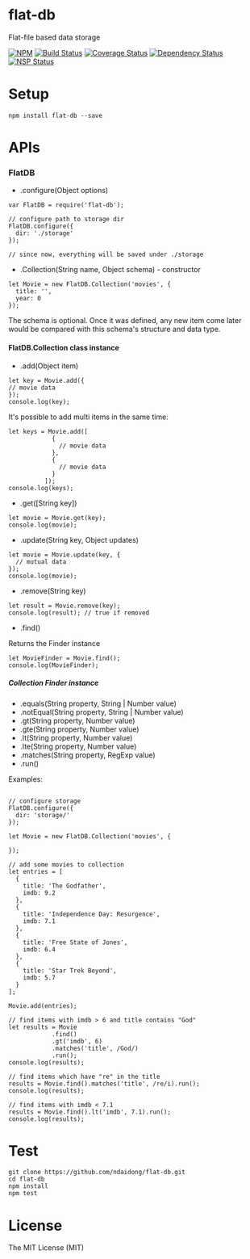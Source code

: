 # flat-db
Flat-file based data storage

[![NPM](https://badge.fury.io/js/flat-db.svg)](https://badge.fury.io/js/flat-db)
[![Build Status](https://travis-ci.org/ndaidong/flat-db.svg?branch=master)](https://travis-ci.org/ndaidong/flat-db)
[![Coverage Status](https://coveralls.io/repos/github/ndaidong/flat-db/badge.svg?branch=master&noop)](https://coveralls.io/github/ndaidong/flat-db?branch=master)
[![Dependency Status](https://gemnasium.com/badges/github.com/ndaidong/flat-db.svg)](https://gemnasium.com/github.com/ndaidong/flat-db)
[![NSP Status](https://nodesecurity.io/orgs/techpush/projects/ba89614a-f3d3-42e3-9aa1-dbdd9096a01c/badge)](https://nodesecurity.io/orgs/techpush/projects/ba89614a-f3d3-42e3-9aa1-dbdd9096a01c)

# Setup

```
npm install flat-db --save
```

# APIs

### FlatDB
 - .configure(Object options)

```
var FlatDB = require('flat-db');

// configure path to storage dir
FlatDB.configure({
  dir: './storage'
});

// since now, everything will be saved under ./storage
```

 - .Collection(String name, Object schema) - constructor

```
let Movie = new FlatDB.Collection('movies', {
  title: '',
  year: 0
});
```

The schema is optional. Once it was defined, any new item come later would be compared with this schema's structure and data type.

#### FlatDB.Collection class instance
 - .add(Object item)

```
let key = Movie.add({
// movie data
});
console.log(key);

```

It's possible to add multi items in the same time:

```
let keys = Movie.add([
            {
              // movie data
            },
            {
              // movie data
            }
          ]);
console.log(keys);
 ```

 - .get([String key])

```
let movie = Movie.get(key);
console.log(movie);
 ```

 - .update(String key, Object updates)

```
let movie = Movie.update(key, {
  // mutual data
});
console.log(movie);
 ```

 - .remove(String key)

```
let result = Movie.remove(key);
console.log(result); // true if removed
 ```

 - .find()

Returns the Finder instance

```
let MovieFinder = Movie.find();
console.log(MovieFinder);
 ```


##### Collection Finder instance

  - .equals(String property, String | Number value)
  - .notEqual(String property, String | Number value)
  - .gt(String property, Number value)
  - .gte(String property, Number value)
  - .lt(String property, Number value)
  - .lte(String property, Number value)
  - .matches(String property, RegExp value)
  - .run()


Examples:

```

// configure storage
FlatDB.configure({
  dir: 'storage/'
});

let Movie = new FlatDB.Collection('movies', {

});

// add some movies to collection
let entries = [
  {
    title: 'The Godfather',
    imdb: 9.2
  },
  {
    title: 'Independence Day: Resurgence',
    imdb: 7.1
  },
  {
    title: 'Free State of Jones',
    imdb: 6.4
  },
  {
    title: 'Star Trek Beyond',
    imdb: 5.7
  }
];

Movie.add(entries);

// find items with imdb > 6 and title contains "God"
let results = Movie
            .find()
            .gt('imdb', 6)
            .matches('title', /God/)
            .run();
console.log(results);

// find items which have "re" in the title
results = Movie.find().matches('title', /re/i).run();
console.log(results);

// find items with imdb < 7.1
results = Movie.find().lt('imdb', 7.1).run();
console.log(results);

```

# Test

```
git clone https://github.com/ndaidong/flat-db.git
cd flat-db
npm install
npm test
```

# License

The MIT License (MIT)
